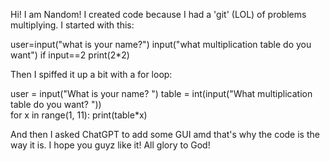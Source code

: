 Hi! I am Nandom!
I created code because I had a 'git' (LOL)
of problems multiplying.
I started with this:


user=input("what is your name?")
input("what multiplication table do you want")
if input==2
print(2*2)

Then I spiffed it up a bit with a for loop:


user = input("What is your name? ")
table = int(input("What multiplication table do you want? "))   
for x in range(1, 11):
	print(table*x)

 And then I asked ChatGPT to add some GUI amd that's why the code is the way it is.
 I hope you guyz like it!
 All glory to God!
